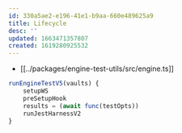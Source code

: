 ```yaml
---
id: 330a5ae2-e196-41e1-b9aa-660e489625a9
title: Lifecycle
desc: ''
updated: 1663471357807
created: 1619280925532
---
```




- [[../packages/engine-test-utils/src/engine.ts]]
```ts
runEngineTestV5(vaults) {
    setupWS
    preSetupHook
    results = (await func(testOpts))
    runJestHarnessV2
}
```
